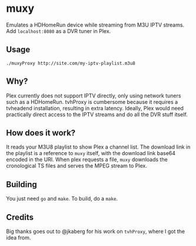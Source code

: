 # muxy
Emulates a HDHomeRun device while streaming from M3U IPTV streams.
Add `localhost:8080` as a DVR tuner in Plex.

## Usage
`./muxyProxy http://site.com/my-iptv-playlist.m3u8`

## Why?
Plex currently does not support IPTV directly, only using network tuners such as a HDHomeRun.
tvhProxy is cumbersome because it requires a tvheadend installation, resulting in extra latency.
Ideally, Plex would need practically direct access to the IPTV streams and do all the DVR stuff itself.

## How does it work?
It reads your M3U8 playlist to show Plex a channel list. The download link in the playlist is a reference to `muxy` itself,
with the download link base64 encoded in the URI. When plex requests a file, `muxy` downloads the cronological TS files
and serves the MPEG stream to Plex.

## Building
You just need `go` and `make`. To build, do a `make`.

## Credits
Big thanks goes out to @jkaberg for his work on `tvhProxy`, where I got the idea from.
